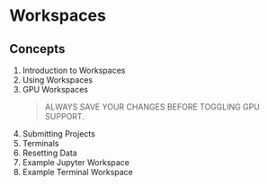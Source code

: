 # Workspaces

## Concepts
1. Introduction to Workspaces
1. Using Workspaces
1. GPU Workspaces
	> ALWAYS SAVE YOUR CHANGES BEFORE TOGGLING GPU SUPPORT.
1. Submitting Projects
1. Terminals
1. Resetting Data
1. Example Jupyter Workspace
1. Example Terminal Workspace




